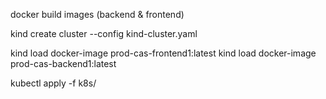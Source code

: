 docker build images (backend & frontend)

kind create cluster --config kind-cluster.yaml

kind load docker-image prod-cas-frontend1:latest
kind load docker-image prod-cas-backend1:latest

kubectl apply -f k8s/